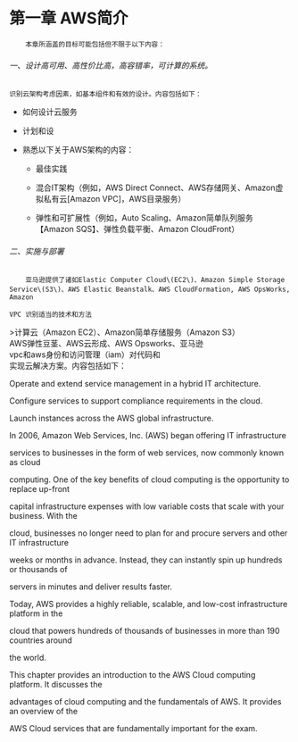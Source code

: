 # 第一章 AWS简介

```
    本章所涵盖的目标可能包括但不限于以下内容：
```

###### 一、设计高可用、高性价比高，高容错率，可计算的系统。

```
识别云架构考虑因素，如基本组件和有效的设计。内容包括如下：
```

* 如何设计云服务

* 计划和设

* 熟悉以下关于AWS架构的内容：

  * 最佳实践

  * 混合IT架构（例如，AWS Direct Connect、AWS存储网关、Amazon虚拟私有云\[Amazon VPC\]，AWS目录服务）

  * 弹性和可扩展性（例如，Auto Scaling、Amazon简单队列服务【Amazon SQS】、弹性负载平衡、Amazon CloudFront）

###### 二、实施与部署

```
    亚马逊提供了诸如Elastic Computer Cloud\(EC2\)、Amazon Simple Storage Service\(S3\)、AWS Elastic Beanstalk、AWS CloudFormation, AWS OpsWorks, Amazon
```

```
VPC 识别适当的技术和方法
```

&gt;计算云（Amazon EC2）、Amazon简单存储服务（Amazon S3）  
AWS弹性豆茎、AWS云形成、AWS Opsworks、亚马逊  
vpc和aws身份和访问管理（iam）对代码和  
实现云解决方案。内容包括如下：

Operate and extend service management in a hybrid IT architecture.

Configure services to support compliance requirements in the cloud.

Launch instances across the AWS global infrastructure.

In 2006, Amazon Web Services, Inc. \(AWS\) began offering IT infrastructure

services to businesses in the form of web services, now commonly known as cloud

computing. One of the key benefits of cloud computing is the opportunity to replace up-front

capital infrastructure expenses with low variable costs that scale with your business. With the

cloud, businesses no longer need to plan for and procure servers and other IT infrastructure

weeks or months in advance. Instead, they can instantly spin up hundreds or thousands of

servers in minutes and deliver results faster.

Today, AWS provides a highly reliable, scalable, and low-cost infrastructure platform in the

cloud that powers hundreds of thousands of businesses in more than 190 countries around

the world.

This chapter provides an introduction to the AWS Cloud computing platform. It discusses the

advantages of cloud computing and the fundamentals of AWS. It provides an overview of the

AWS Cloud services that are fundamentally important for the exam.

